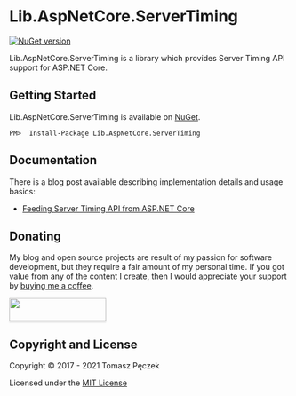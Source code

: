 # Lib.AspNetCore.ServerTiming
[![NuGet version](https://badge.fury.io/nu/Lib.AspNetCore.ServerTiming.svg)](http://badge.fury.io/nu/Lib.AspNetCore.ServerTiming)

Lib.AspNetCore.ServerTiming is a library which provides Server Timing API support for ASP.NET Core.

## Getting Started

Lib.AspNetCore.ServerTiming is available on [NuGet](https://www.nuget.org/packages/Lib.AspNetCore.ServerTiming/).

```
PM>  Install-Package Lib.AspNetCore.ServerTiming
```

## Documentation

There is a blog post available describing implementation details and usage basics:

- [Feeding Server Timing API from ASP.NET Core](https://www.tpeczek.com/2017/06/feeding-server-timing-api-from-aspnet.html)

## Donating

My blog and open source projects are result of my passion for software development, but they require a fair amount of my personal time. If you got value from any of the content I create, then I would appreciate your support by [buying me a coffee](https://www.buymeacoffee.com/tpeczek).

<a href="https://www.buymeacoffee.com/tpeczek"><img src="https://www.buymeacoffee.com/assets/img/custom_images/black_img.png" style="height: 41px !important;width: 174px !important;box-shadow: 0px 3px 2px 0px rgba(190, 190, 190, 0.5) !important;-webkit-box-shadow: 0px 3px 2px 0px rgba(190, 190, 190, 0.5) !important;"  target="_blank"></a>

## Copyright and License

Copyright © 2017 - 2021 Tomasz Pęczek

Licensed under the [MIT License](https://github.com/tpeczek/Lib.AspNetCore.ServerTiming/blob/master/LICENSE.md)
